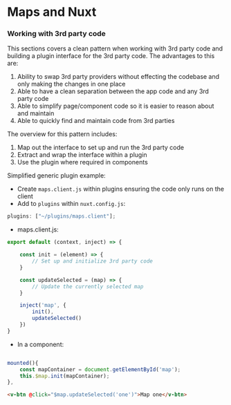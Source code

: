 # Maps and Nuxt

### Working with 3rd party code

This sections covers a clean pattern when working with 3rd party code and building a plugin interface for the 3rd party code. The advantages to this are:

1. Ability to swap 3rd party providers without effecting the codebase and only making the changes in one place
2. Able to have a clean separation between the app code and any 3rd party code
3. Able to simplify page/component code so it is easier to reason about and maintain
4. Able to quickly find and maintain code from 3rd parties

The overview for this pattern includes:

1. Map out the interface to set up and run the 3rd party code
2. Extract and wrap the interface within a plugin
3. Use the plugin where required in components

Simplified generic plugin example:

- Create `maps.client.js` within plugins ensuring the code only runs on the client
- Add to `plugins` within `nuxt.config.js`:

```js
plugins: ["~/plugins/maps.client"];
```

- maps.client.js:

```js
export default (context, inject) => {

    const init = (element) => {
        // Set up and initialize 3rd party code
    }

    const updateSelected = (map) => {
        // Update the currently selected map
    }

    inject('map', {
        init(),
        updateSelected()
    })
}

```

- In a component:

```js

mounted(){
    const mapContainer = document.getElementById('map');
    this.$map.init(mapContainer);
},

```

```html
<v-btn @click="$map.updateSelected('one')">Map one</v-btn>
```
